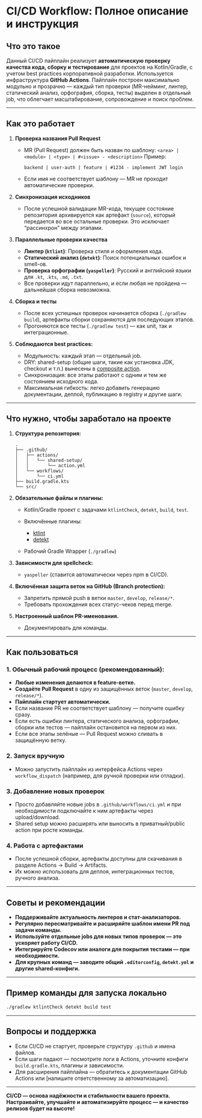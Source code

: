 # CI/CD Workflow: Полное описание и инструкция

## Что это такое

Данный CI/CD пайплайн реализует **автоматическую проверку качества кода, сборку и тестирование** для проектов на Kotlin/Gradle, с учетом best practices корпоративной разработки.
Используется инфраструктура **GitHub Actions**.
Пайплайн построен максимально модульно и прозрачно — каждый тип проверки (MR-нейминг, линтер, статический анализ, орфография, сборка, тесты) выделен в отдельный job, что облегчает масштабирование, сопровождение и поиск проблем.

---

## Как это работает

1. **Проверка названия Pull Request**

    * MR (Pull Request) должен быть назван по шаблону:
      `<area> | <module> | <type> | #<issue> - <description>`
      Пример:

      ```
      backend | user-auth | feature | #1234 - implement JWT login
      ```
    * Если имя не соответствует шаблону — MR не проходит автоматические проверки.

2. **Синхронизация исходников**

    * После успешной валидации MR-кода, текущее состояние репозитория архивируется как артефакт (`source`), который передается во все остальные проверки. Это исключает “рассинхрон” между этапами.

3. **Параллельные проверки качества**

    * **Линтер (`ktlint`)**: Проверка стиля и оформления кода.
    * **Статический анализ (`detekt`)**: Поиск потенциальных ошибок и smell-ов.
    * **Проверка орфографии (`yaspeller`)**: Русский и английский языки для `.kt`, `.kts`, `.md`, `.txt`.
    * Все проверки идут параллельно, и если любая не пройдена — дальнейшая сборка невозможна.

4. **Сборка и тесты**

    * После всех успешных проверок начинается сборка (`./gradlew build`), артефакты сборки сохраняются для последующих этапов.
    * Прогоняются все тесты (`./gradlew test`) — как unit, так и интеграционные.

5. **Соблюдаются best practices:**

    * Модульность: каждый этап — отдельный job.
    * DRY: shared-setup (общие шаги, такие как установка JDK, checkout и т.п.) вынесены в [composite action](https://docs.github.com/en/actions/creating-actions/creating-a-composite-action).
    * Синхронизация: все этапы работают с одним и тем же состоянием исходного кода.
    * Максимальная гибкость: легко добавить генерацию документации, деплой, публикацию в registry и другие шаги.

---

## Что нужно, чтобы заработало на проекте

1. **Структура репозитория:**

   ```
   .
   ├── .github/
   │   ├── actions/
   │   │   └── shared-setup/
   │   │       └── action.yml
   │   └── workflows/
   │       └── ci.yml
   ├── build.gradle.kts
   └── src/
   ```

2. **Обязательные файлы и плагины:**

    * Kotlin/Gradle проект с задачами `ktlintCheck`, `detekt`, `build`, `test`.
    * Включённые плагины:

        * [ktlint](https://github.com/JLLeitschuh/ktlint-gradle)
        * [detekt](https://detekt.dev/)
    * Рабочий Gradle Wrapper (`./gradlew`)

3. **Зависимости для spellcheck:**

    * `yaspeller` (ставится автоматически через npm в CI/CD).

4. **Включённая защита веток на GitHub (Branch protection):**

    * Запретить прямой push в ветки `master`, `develop`, `release/*`.
    * Требовать прохождения всех статус-чеков перед merge.

5. **Настроенный шаблон PR-именования.**

    * Документировать для команды.

---

## Как пользоваться

### 1. Обычный рабочий процесс (рекомендованный):

* **Любые изменения делаются в feature-ветке.**
* **Создаёте Pull Request** в одну из защищённых веток (`master`, `develop`, `release/*`).
* **Пайплайн стартует автоматически.**
* Если название PR не соответствует шаблону — получите ошибку сразу.
* Если есть ошибки линтера, статического анализа, орфографии, сборки или тестов — пайплайн остановится на первом из них.
* Если все этапы зелёные — Pull Request можно сливать в защищённую ветку.

### 2. Запуск вручную

* Можно запустить пайплайн из интерфейса Actions через `workflow_dispatch` (например, для ручной проверки или отладки).

### 3. Добавление новых проверок

* Просто добавляйте новые jobs в `.github/workflows/ci.yml` и при необходимости подключайте к ним артефакты через upload/download.
* Shared setup можно расширять или выносить в приватный/public action при росте команды.

### 4. Работа с артефактами

* После успешной сборки, артефакты доступны для скачивания в разделе Actions → Build → Artifacts.
* Их можно использовать для деплоя, интеграционных тестов, ручного анализа.

---

## Советы и рекомендации

* **Поддерживайте актуальность линтеров и стат-анализаторов.**
* **Регулярно пересматривайте и расширяйте шаблон имени PR под задачи команды.**
* **Используйте отдельные jobs для новых типов проверок — это ускоряет работу CI/CD.**
* **Интегрируйте Codecov или аналоги для покрытия тестами — при необходимости.**
* **Для крупных команд — заводите общий `.editorconfig`, `detekt.yml` и другие shared-конфиги.**

---

## Пример команды для запуска локально

```sh
./gradlew ktlintCheck detekt build test
```

---

## Вопросы и поддержка

* Если CI/CD не стартует, проверьте структуру `.github` и имена файлов.
* Если шаги падают — посмотрите логи в Actions, уточните конфиги `build.gradle.kts`, плагины и зависимости.
* Для расширения пайплайна — обратитесь к документации GitHub Actions или \[напишите ответственному за автоматизацию].

---

**CI/CD — основа надёжности и стабильности вашего проекта.
Настраивайте, улучшайте и автоматизируйте процесс — и качество релизов будет на высоте!**
